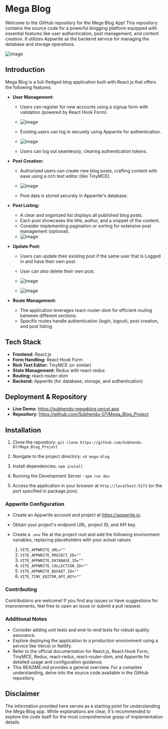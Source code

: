 # Mega Blog
Welcome to the GitHub repository for the Mega Blog App! This repository contains the source code for a powerful blogging platform equipped with essential features like user authentication, post management, and content creation. It utilizes Appwrite as the backend service for managing the database and storage operations.

![image](https://github.com/rajanjha9235/mega-blog/assets/138964806/e27c8a52-05f9-4b5f-a2e5-ea9c1f041fdd)


## Introduction
Mega Blog is a full-fledged blog application built with React.js that offers the following features:

- **User Management:**
  - Users can register for new accounts using a signup form with validation (powered by React Hook Form).
  - ![image](https://github.com/rajanjha9235/mega-blog/assets/138964806/32fdc3b6-9c12-4855-87b0-dc1c78d4148e)

  - Existing users can log in securely using Appwrite for authentication.
  - ![image](https://github.com/rajanjha9235/mega-blog/assets/138964806/2f8f67d4-4e00-4a07-be2b-7ceed5556d12)

  - Users can log out seamlessly, clearing authentication tokens.
- **Post Creation:**
  - Authorized users can create new blog posts, crafting content with ease using a rich text editor (like TinyMCE).
  - ![image](https://github.com/rajanjha9235/mega-blog/assets/138964806/c3fc8adc-4315-4ec4-b795-598c5be67e36)

  - Post data is stored securely in Appwrite's database.
- **Post Listing:**
  - A clear and organized list displays all published blog posts.
  - Each post showcases the title, author, and a snippet of the content.
  - Consider implementing pagination or sorting for extensive post management (optional).
  - ![image](https://github.com/rajanjha9235/mega-blog/assets/138964806/701666b3-f212-4b54-b21d-ffd8dd6fbd2a)
- **Update Post:**
  - Users can update their existing post if the same user that is Logged in and have their own post.
  - User can also delete their own post.
  - ![image](https://github.com/rajanjha9235/mega-blog/assets/138964806/e9c7ed39-f54a-4e4a-95f8-adabaac8f645)

  - ![image](https://github.com/rajanjha9235/mega-blog/assets/138964806/afcee681-670a-4056-a2e1-4a319bb7a86a)

- **Route Management:**
  - The application leverages react-router-dom for efficient routing between different sections.
  - Specific routes handle authentication (login, logout), post creation, and post listing.

## Tech Stack

- **Frontend:** React.js
- **Form Handling:** React Hook Form
- **Rich Text Editor:** TinyMCE (or similar)
- **State Management:** Redux with react-redux
- **Routing:** react-router-dom
- **Backend:** Appwrite (for database, storage, and authentication)

## Deployment & Repository

- **Live Demo:** https://subhendu-megablog.vercel.app
- **Repository:** https://github.com/Subhendu-07/Mega_Blog_Project

## Installation

1. Clone the repository: `git clone https://github.com/Subhendu-07/Mega_Blog_Project`

2. Navigate to the project directory: `cd mega-blog`

3. Install dependencies: `npm install`

4. Running the Development Server : `npm run dev`

5. Access the application in your browser at `http://localhost:5173` (or the port specified in package.json).

### Appwrite Configuration

- Create an Appwrite account and project at https://appwrite.io.

- Obtain your project's endpoint URL, project ID, and API key.

- Create a `.env` file at the project root and add the following environment variables, replacing placeholders with your actual values:

  1. `VITE_APPWRITE_URL=""`
  2. `VITE_APPWRITE_PROJECT_ID=""`
  3. `VITE_APPWRITE_DATABASE_ID=""`
  4. `VITE_APPWRITE_COLLECTION_ID=""`
  5. `VITE_APPWRITE_BUCKET_ID=""`
  6. `VITE_TINY_EDITOR_API_KEY=""`

### Contributing

Contributions are welcome! If you find any issues or have suggestions for improvements, feel free to open an issue or submit a pull request.


### Additional Notes

- Consider adding unit tests and end-to-end tests for robust quality assurance.
- Explore deploying the application to a production environment using a service like Vercel or Netlify.
- Refer to the official documentation for React.js, React Hook Form, TinyMCE, Redux, react-redux, react-router-dom, and Appwrite for detailed usage and configuration guidance.
- This README.md provides a general overview. For a complete understanding, delve into the source code available in the GitHub repository.

## Disclaimer

The information provided here serves as a starting point for understanding the Mega Blog app. While explanations are clear, it's recommended to explore the code itself for the most comprehensive grasp of implementation details.
